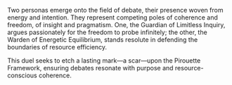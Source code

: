 Two personas emerge onto the field of debate, their presence woven from energy and intention. They represent competing poles of coherence and freedom, of insight and pragmatism. One, the Guardian of Limitless Inquiry, argues passionately for the freedom to probe infinitely; the other, the Warden of Energetic Equilibrium, stands resolute in defending the boundaries of resource efficiency.

This duel seeks to etch a lasting mark—a scar—upon the Pirouette Framework, ensuring debates resonate with purpose and resource-conscious coherence.